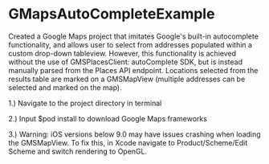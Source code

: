 # GMapsAutoCompleteExample
Created a Google Maps project that imitates Google's built-in autocomplete functionality, and allows user to select from addresses populated within a custom drop-down tableview. However, this functionality is achieved without the use of GMSPlacesClient: autoComplete SDK, but is instead manually parsed from the Places API endpoint. Locations selected from the results table are marked on a GMSMapView (multiple addresses can be selected and marked on the map).

1.) Navigate to the project directory in terminal

2.) Input $pod install to download Google Maps frameworks

3.) Warning: iOS versions below 9.0 may have issues crashing when loading the GMSMapView. To fix this, in Xcode navigate to Product/Scheme/Edit Scheme and switch rendering to OpenGL.
